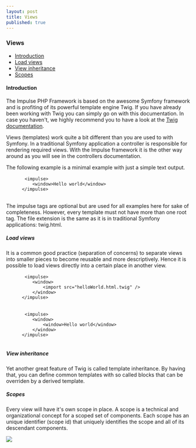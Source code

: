 ```yaml
---
layout: post
title: Views
published: true
---
```

<h3 class="doc-title">Views</h3>

- [Introduction](#introduction)
- [Load views](#load-views)
- [View inheritance](#view-inheritance)
- [Scopes](#scopes)

<h4><a id="introduction">Introduction</a></h4>

The Impulse PHP Framework is based on the awesome Symfony framework and is profiting of its powerful template engine Twig. If you have already been working with Twig you can simply go on with this documentation. In case you haven't, we highly recommend you to have a look at the <a href="https://twig.symfony.com/" target="_blank">Twig documentation</a>.

Views (templates) work quite a bit different than you are used to with Symfony. In a traditional Symfony application a controller is responsible for rendering required views. With the Impulse framework it is the other way around as you will see in the controllers documentation.

The following example is a minimal example with just a simple text output.

  <pre class="code-white line-numbers language-twig">
      <code class="language-twig">&lt;impulse&gt;
          &lt;window&gt;Hello world&lt;/window&gt;
      &lt;/impulse&gt;</code>
  </pre>
  
The impulse tags are optional but are used for all examples here for sake of completeness. However, 
every template must not have more than one root tag. The file extension is the same as it is in traditional Symfony applications: twig.html.

<h5><a id="load-views">Load views</a></h5>

It is a common good practice (separation of concerns) to separate views into smaller pieces to become reusable and more descriptively. Hence it is possible to load views directly into a certain place in another view.

  <pre class="code-white line-numbers language-twig">
      <code class="language-twig">&lt;impulse&gt;
          &lt;window&gt;
              &lt;import src="helloWorld.html.twig" /&gt;
          &lt;/window&gt;
      &lt;/impulse&gt;</code>
  </pre>
  
  <pre class="code-white line-numbers language-twig">
      <code class="language-twig">&lt;impulse&gt;
          &lt;window&gt;
              &lt;window&gt;Hello world&lt;/window&gt;
          &lt;/window&gt;
      &lt;/impulse&gt;</code>
  </pre>

<h5><a id="view-inheritance">View inheritance</a></h5>

Yet another great feature of Twig is called template inheritance. By having that, you can define common templates with so called blocks that can be overriden by a derived template.

<h5><a id="scopes">Scopes</a></h5>

Every view will have it's own scope in place. A scope is a technical and organizational concept for a scoped set of components. Each scope has an unique identifier (scope id) that uniquely identifies the scope and all of its descendant components.

<img src="build/statuc/scopes.png" />
